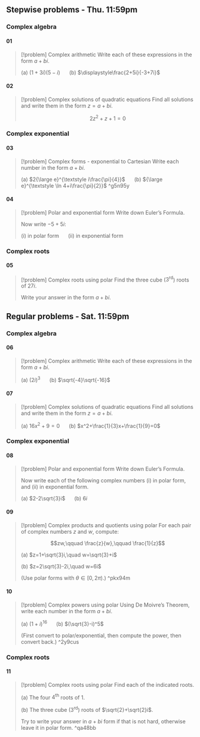## Stepwise problems - Thu. 11:59pm
### Complex algebra
#### 01
> [!problem] Complex arithmetic
> Write each of these expressions in the form $a+bi$.
> 
> (a) $(1+3i)(5-i)$ $\quad$ (b) $\displaystyle\frac{2+5i}{-3+7i}$
#### 02
> [!problem] Complex solutions of quadratic equations
> Find all solutions and write them in the form $z=a+bi$.
> 
> $$2z^2+z+1=0$$

### Complex exponential
#### 03
> [!problem] Complex forms - exponential to Cartesian
> Write each number in the form $a+bi$.
> 
> (a) $2{\large e}^{\textstyle i\frac{\pi}{4}}$ $\quad$ (b) ${\large e}^{\textstyle \ln 4+i\frac{\pi}{2}}$ ^g5n95y
#### 04
> [!problem] Polar and exponential form
> Write down Euler’s Formula.
> 
> Now write $-5+5i$: 
> 
> (i) in polar form $\quad$ (ii) in exponential form

### Complex roots
#### 05
> [!problem] Complex roots using polar
> Find the three cube ($3^\text{rd}$) roots of $27i$.
> 
> Write your answer in the form $a+bi$.


## Regular problems - Sat. 11:59pm
### Complex algebra
#### 06
> [!problem] Complex arithmetic
> Write each of these expressions in the form $a+bi$.
> 
> (a) $(2i)^3$ $\quad$ (b) $\sqrt{-4}\sqrt{-16}$
#### 07
> [!problem] Complex solutions of quadratic equations
> Find all solutions and write them in the form $z=a+bi$.
> 
> (a) $16x^2+9=0$ $\quad$ (b) $x^2+\frac{1}{3}x+\frac{1}{9}=0$

### Complex exponential
#### 08
> [!problem] Polar and exponential form
> Write down Euler’s Formula.
> 
> Now write each of the following complex numbers (i) in polar form, and (ii) in exponential form.
> 
> (a) $2-2\sqrt{3}i$ $\quad$ (b) $6i$
#### 09
> [!problem] Complex products and quotients using polar
> For each pair of complex numbers $z$ and $w$, compute:
> 
> $$zw,\qquad \frac{z}{w},\qquad \frac{1}{z}$$
> 
> (a) $z=1+\sqrt{3}i,\quad w=\sqrt{3}+i$
> 
> (b) $z=2\sqrt{3}-2i,\quad w=6i$
> 
> (Use polar forms with $\theta\in[0,2\pi)$.) ^pkx94m
#### 10
> [!problem] Complex powers using polar
> Using De Moivre’s Theorem, write each number in the form $a+bi$.
> 
> (a) $(1+i)^{16}$ $\quad$ (b) $(\sqrt{3}-i)^5$
> 
> (First convert to polar/exponential, then compute the power, then convert back.) ^2y9cus

### Complex roots
#### 11
> [!problem] Complex roots using polar
> Find each of the indicated roots.
> 
> (a) The four $4^\text{th}$ roots of $1$.
> 
> (b) The three cube ($3^\text{rd}$) roots of $\sqrt{2}+\sqrt{2}i$.
> 
> Try to write your answer in $a+bi$ form if that is not hard, otherwise leave it in polar form. ^qa48bb

